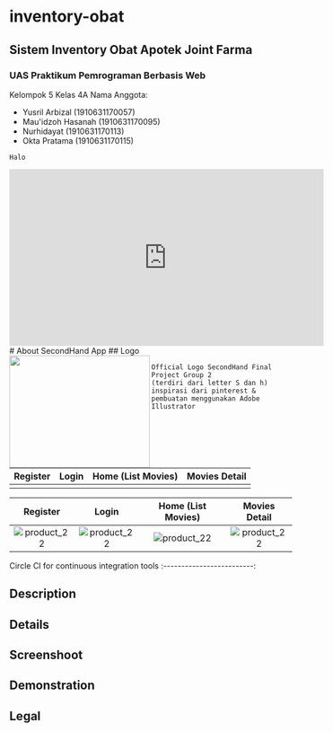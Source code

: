 # inventory-obat
## Sistem Inventory Obat Apotek Joint Farma

### UAS Praktikum Pemrograman Berbasis Web
Kelompok 5 Kelas 4A
Nama Anggota:
- Yusril Arbizal      (1910631170057)
- Mau'idzoh Hasanah   (1910631170095)
- Nurhidayat          (1910631170113)
- Okta Pratama        (1910631170115)

``Halo``

<!DOCTYPE html>
<html>
<head>
    <title>Judul Website</title>
</head>
<body>
    <iframe width="560" height="315" src="https://www.youtube.com/embed/wxTL0LhR1oE" title="YouTube video player" frameborder="0" allow="accelerometer; autoplay; clipboard-write; encrypted-media; gyroscope; picture-in-picture" allowfullscreen></iframe>
</body>
</html>
# About SecondHand App
## Logo
<br>
<img src="https://user-images.githubusercontent.com/96243284/174308292-9b2b66f9-314e-408f-bd6c-0f6d8bac330d.png" width="250" height="200" align="left"> 

```
Official Logo SecondHand Final Project Group 2
(terdiri dari letter S dan h)
inspirasi dari pinterest & pembuatan menggunakan Adobe Illustrator
````
<br>

Register                   |  Login                    |  Home (List Movies)       |Movies Detail 
:-------------------------:|:-------------------------:|:-------------------------:|:-------------------------:
                           |                           |                           |


Register                   |  Login                    |  Home (List Movies)       |Movies Detail 
:-------------------------:|:-------------------------:|:-------------------------:|:-------------------------:
![product_22](https://user-images.githubusercontent.com/75381611/180190677-e59f4ed1-b801-42a8-a8f0-f062ce768a37.png)     |  ![product_22](https://user-images.githubusercontent.com/75381611/180190677-e59f4ed1-b801-42a8-a8f0-f062ce768a37.png)   |  ![product_22](https://user-images.githubusercontent.com/75381611/180190677-e59f4ed1-b801-42a8-a8f0-f062ce768a37.png)   |![product_22](https://user-images.githubusercontent.com/75381611/180190677-e59f4ed1-b801-42a8-a8f0-f062ce768a37.png)

Circle CI for continuous integration tools
:-------------------------:

###
## Description
## Details
## Screenshoot
## Demonstration

## Legal
````
